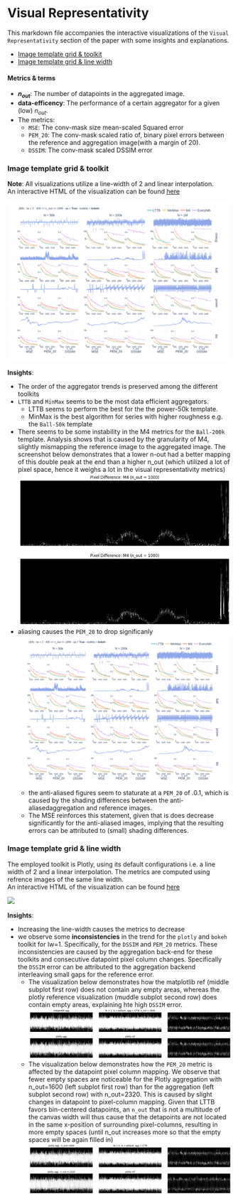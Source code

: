 # Visual Representativity

This markdown file accompanies the interactive visualizations of the `Visual Representativity` section of the paper with some insights and explanations.

- [Image template grid & toolkit](#image-template-grid--toolkit)
- [Image template grid & line width](#image-template-grid--line-width)


#### Metrics & terms

- **$n_{out}$**: The number of datapoints in the aggregated image.
- **data-efficency**: The performance of a certain aggregator for a given (low) $n_{out}$.
- The metrics:
    - `MSE`: The conv-mask size mean-scaled Squared error
    - `PEM_20`: The conv-mask scaled ratio of, binary pixel errors between the reference and aggregation image(with a margin of 20).
    - `DSSIM`: The conv-mask scaled DSSIM error


### Image template grid & toolkit

**Note**: All visualizations utilize a line-width of 2 and linear interpolation.<br>
An interactive HTML of the visualization can be found [here](../animations/lw%3D2_default_frame%3Dtoolkits_aa.html)

![](../gifs/toolkit_aa.gif)

**Insights**:
- The order of the aggregator trends is preserved among the different toolkits
- `LTTB` and `MinMax` seems to be the most data efficient aggregators.
  - LTTB seems to perform the best for the the power-50k template.
  - MinMax is the best algorithm for series with higher roughness e.g. the `Ball-50k` template
- There seems to be some instability in the M4 metrics for the `Ball-200k` template. 
    Analysis shows that is caused by the granularity of M4, slightly mismapping the reference image to the aggregated image. The screenshot below demonstrates that a lower n-out had a better mapping of this double peak at the end than a higher n_out (which utilized a lot of pixel space, hence it weighs a lot in the visual representativity metrics)
    ![](_figs/instability_n_out_ball_200k.png)
- aliasing causes the `PEM_20` to drop significanly
    ![](../gifs/toolkit_aa.gif)
    - the anti-aliased figures seem to staturate at a `PEM_20` of .0.1, which is caused by the shading differences between the anti-aliasedaggregation and reference images. 
    - The MSE reinforces this statement, given that is does decrease significantly for the anti-aliased images, implying that the resulting errors can be attributed to (small) shading differences.


### Image template grid & line width

The employed toolkit is Plotly, using its default configurations i.e. a line width of 2 
and a linear interpolation. The metrics are computed using refrence images of the same line width.<br>
An interactive HTML of the visualization can be found [here](../animations/plotly_default_frame%3Dlw.html)

![](../gifs/plotly_default_slider%3Dlw.gif)

**Insights**:
- Increasing the line-width causes the metrics to decrease
- we observe some **inconsistencies** in the trend for the `plotly` and `bokeh` toolkit for lw=1. Specifically, for the `DSSIM` and `PEM_20` metrics. These inconsistencies are caused by the aggregation back-end for these toolkits and consecutive datapoint pixel column changes. Specifically the `DSSIM` error can be attributed to the aggregation backend interleaving small gaps for the reference error. 
    - The visualization below demonstrates how the matplotlib ref (middle subplot first row) does  not contain any empty areas, whereas the plotly reference visualization (muddle subplot second row) does contain empty areas, explaining hte high `DSSIM` error.
    ![](_figs/plotly_matplotib_lttb_lw%3D1.png)  <!-- N = 50k -->
    - The visualization below demonstrates how the `PEM_20` metric is affected by the datapoint pixel column mapping. We observe that fewer empty spaces are noticeable for the Plotly aggregation with n_out=1600 (left subplot first row) than for the aggregation (left subplot second row) with n_out=2320. This is caused by slight changes in datapoint to pixel-column mapping. Given that LTTB favors bin-centered datapoints, an `n_out` that is not a multitude of the canvas width will thus cause that the detapoints are not located in the same x-position of surrounding pixel-columns, resulting in more empty spaces (until n_out increases more so that the empty spaces will be again filled in)
    ![](_figs/plotly_lw%3D1_pem_pixel_column_mapping.png)  <!-- N = 50k -->
